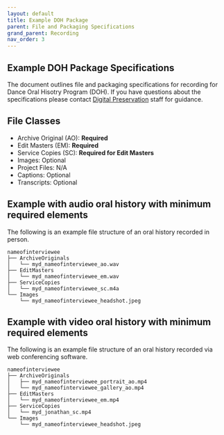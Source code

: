 ```yaml
---
layout: default
title: Example DOH Package
parent: File and Packaging Specifications
grand_parent: Recording
nav_order: 3
---
```


## Example DOH Package Specifications
The document outlines file and packaging specifications for recording for Dance Oral Hisotry Program (DOH). 
If you have questions about the specifications please contact [Digital Preservation](mailto:digitalarchives@nypl.org) staff for guidance.

## File Classes

* Archive Original (AO): **Required**
* Edit Masters (EM): **Required**
* Service Copies (SC): **Required for Edit Masters** 
* Images: Optional
* Project Files: N/A
* Captions: Optional
* Transcripts: Optional

## Example with audio oral history with minimum required elements

The following is an example file structure of an oral history recorded in person. 

```
nameofinterviewee
├── ArchiveOriginals
│   └── myd_nameofinterviewee_ao.wav  
├── EditMasters
│   └── myd_nameofinterviewee_em.wav
├── ServiceCopies
│   └── myd_nameofinterviewee_sc.m4a 
└── Images
    └── myd_nameofinterviewee_headshot.jpeg
```


## Example with video oral history with minimum required elements

The following is an example file structure of an oral history recorded via web conferencing software.  

```
nameofinterviewee
├── ArchiveOriginals
│   ├── myd_nameofinterviewee_portrait_ao.mp4
│   └── myd_nameofinterviewee_gallery_ao.mp4  
├── EditMasters
│   └── myd_nameofinterviewee_em.mp4
├── ServiceCopies
│   └── myd_jonathan_sc.mp4 
└── Images
    └── myd_nameofinterviewee_headshot.jpeg
```